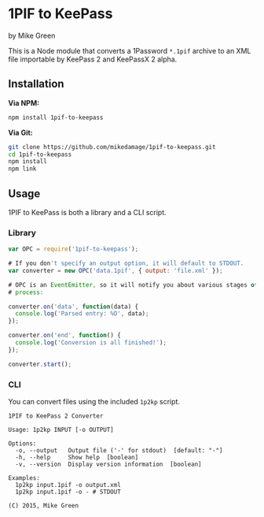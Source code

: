 # 1PIF to KeePass

by Mike Green

This is a Node module that converts a 1Password `*.1pif` archive to an XML file importable by KeePass 2 and KeePassX 2 alpha.

## Installation

__Via NPM:__
```bash
npm install 1pif-to-keepass
```

__Via Git:__
```bash
git clone https://github.com/mikedamage/1pif-to-keepass.git
cd 1pif-to-keepass
npm install
npm link
```

## Usage

1PIF to KeePass is both a library and a CLI script.

### Library

```js
var OPC = require('1pif-to-keepass');

# If you don't specify an output option, it will default to STDOUT.
var converter = new OPC('data.1pif', { output: 'file.xml' });

# OPC is an EventEmitter, so it will notify you about various stages of the conversion
# process:

converter.on('data', function(data) {
  console.log('Parsed entry: %O', data);
});

converter.on('end', function() {
  console.log('Conversion is all finished!');
});

converter.start();
```

### CLI

You can convert files using the included `1p2kp` script.

```
1PIF to KeePass 2 Converter

Usage: 1p2kp INPUT [-o OUTPUT]

Options:
  -o, --output   Output file ('-' for stdout)  [default: "-"]
  -h, --help     Show help  [boolean]
  -v, --version  Display version information  [boolean]

Examples:
  1p2kp input.1pif -o output.xml
  1p2kp input.1pif -o - # STDOUT

(C) 2015, Mike Green
```
